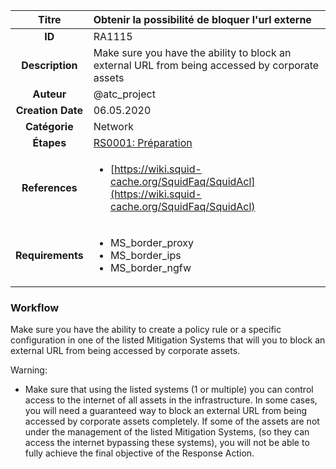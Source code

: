 | Titre                       | Obtenir la possibilité de bloquer l'url externe         |
|:---------------------------:|:--------------------|
| **ID**                      | RA1115            |
| **Description**             | Make sure you have the ability to block an external URL from being accessed by corporate assets   |
| **Auteur**                  | @atc_project        |
| **Creation Date**           | 06.05.2020 |
| **Catégorie**                | Network      |
| **Étapes**                   |[RS0001: Préparation](../Response_Stages/RS0001.md)| 
| **References** |<ul><li>[https://wiki.squid-cache.org/SquidFaq/SquidAcl](https://wiki.squid-cache.org/SquidFaq/SquidAcl)</li></ul>|
| **Requirements** |<ul><li>MS_border_proxy</li><li>MS_border_ips</li><li>MS_border_ngfw</li></ul>|

### Workflow

Make sure you have the ability to create a policy rule or a specific configuration in one of the listed Mitigation Systems that will you to block an external URL from being accessed by corporate assets.  

Warning:  

- Make sure that using the listed systems (1 or multiple) you can control access to the internet of all assets in the infrastructure. In some cases, you will need a guaranteed way to block an external URL from being accessed by corporate assets completely. If some of the assets are not under the management of the listed Mitigation Systems, (so they can access the internet bypassing these systems), you will not be able to fully achieve the final objective of the Response Action.  

